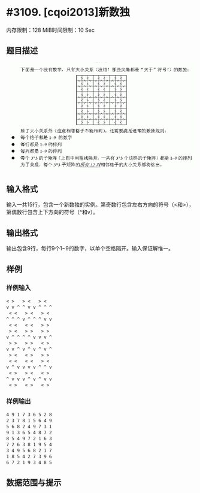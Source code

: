 # #3109. [cqoi2013]新数独

内存限制：128 MiB时间限制：10 Sec

## 题目描述

![](upload/201305/1(5).jpg)

## 输入格式

输入一共15行，包含一个新数独的实例。第奇数行包含左右方向的符号（<和>），第偶数行包含上下方向的符号（^和v）。

 

## 输出格式

输出包含9行，每行9个1~9的数字，以单个空格隔开。输入保证解惟一。

## 样例

### 样例输入

    
    < >   > <   > < 
    v v ^ ^ v v ^ ^ ^
     < <   > <   > < 
    ^ ^ ^ v ^ ^ ^ v v
     < <   < <   > > 
     > <   > >   > > 
    v ^ ^ ^ ^ v v v ^
     > >   > >   < > 
    v v ^ v ^ v ^ v ^
     > <   < >   > > 
     < <   < <   > < 
    v ^ v v v v ^ ^ v
     < >   > <   < > 
    ^ v v v ^ v ^ v v
     < >   < >   < > 
    
    

### 样例输出

    
    4 9 1 7 3 6 5 2 8
    2 3 7 8 1 5 6 4 9
    5 6 8 2 4 9 7 3 1
    9 1 3 6 5 4 8 7 2
    8 5 4 9 7 2 1 6 3
    7 2 6 3 8 1 9 5 4
    3 4 9 5 6 8 2 1 7
    1 8 5 4 2 7 3 9 6
    6 7 2 1 9 3 4 8 5
    
    

## 数据范围与提示
